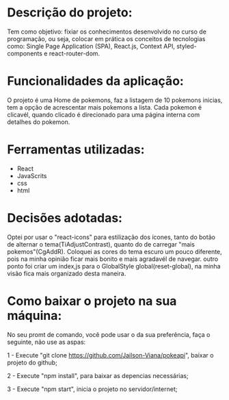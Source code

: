 # Descrição do projeto:

Tem como objetivo: fixiar os conhecimentos desenvolvido no curso de programação, ou seja, colocar em prática os conceitos de tecnologias como: Single Page Application (SPA), React.js, Context API, styled-components e react-router-dom.

# Funcionalidades da aplicação:

 O projeto é uma Home de pokemons, faz a listagem de 10 pokemons inicias, tem a opção de acrescentar mais pokemons a lista. Cada pokemon é clicavél, quando clicado é direcionado para uma página interna com detalhes do pokemon.

# Ferramentas utilizadas:

- React 
- JavaScrits
- css
- html

# Decisões adotadas:

Optei por usar o "react-icons" para estilização dos ícones, tanto do botão de alternar o tema(TiAdjustContrast), quanto do de carregar "mais pokemos"(CgAddR). Coloquei as cores do tema escuro um pouco diferente, pois na minha opinião ficar mais bonito e mais agradavél de navegar. outro ponto foi criar um index,js para o GlobalStyle global(reset-global), na minha visão fica mais organizado desta maneira.

# Como baixar o projeto na sua máquina:

No seu promt de comando, você pode usar o da sua preferência, faça o seguinte, não use as aspas:  

1 - Execute "git clone https://github.com/Jailson-Viana/pokeapi", baixar o projeto do github;

2 - Execute "npm install", para baixar as depencias necessárias; 

3 - Execute "npm start", inicia o projeto no servidor/internet; 

